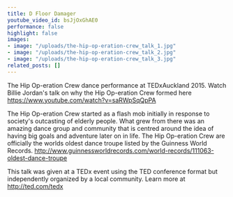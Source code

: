 ```yaml
---
title: D Floor Damager
youtube_video_id: bsJjOxGhAE0
performance: false
highlight: false
images:
- image: "/uploads/the-hip-op-eration-crew_talk_1.jpg"
- image: "/uploads/the-hip-op-eration-crew_talk_2.jpg"
- image: "/uploads/the-hip-op-eration-crew_talk_3.jpg"
related_posts: []
---
```


The Hip Op-eration Crew dance performance at TEDxAuckland 2015. Watch Billie Jordan's talk on why the Hip Op-eration Crew formed here https://www.youtube.com/watch?v=saRWpSqQpPA

The Hip Op-eration Crew started as a flash mob initially in response to society's outcasting of elderly people. What grew from there was an amazing dance group and community that is centred around the idea of having big goals and  adventure later on in life. The Hip Op-eration Crew are officially the worlds oldest dance troupe listed by the Guinness World Records. http://www.guinnessworldrecords.com/world-records/111063-oldest-dance-troupe

This talk was given at a TEDx event using the TED conference format but independently organized by a local community. Learn more at http://ted.com/tedx
